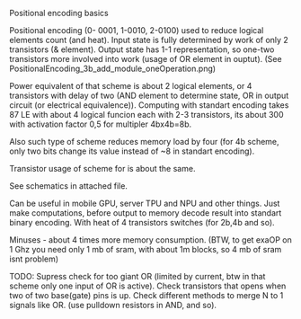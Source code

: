 Positional encoding basics

Positional encoding (0- 0001, 1-0010, 2-0100) used to reduce logical elements count (and heat). Input state is fully determined by work of only 2 transistors (& element). Output state has 1-1 representation, so one-two transistors more involved into work (usage of OR element in ouptut). 
(See PositionalEncoding_3b_add_module_oneOperation.png)

Power equivalent of that scheme is about 2 logical elements, or 4 transistors with delay of two (AND element to determine state, OR in output circuit (or electrical equivalence)). 
Computing with standart encoding takes 87 LE with about 4 logical funcion each with 2-3 transistors, its about 300 with activation factor 0,5 for multipler 4bx4b=8b.

Also such type of scheme reduces memory load by four (for 4b scheme, only two bits change its value instead of ~8 in standart encoding).

Transistor usage of scheme for is about the same.

See schematics in attached file.

Can be useful in mobile GPU, server TPU and NPU and other things. Just make computations, before output to memory decode result into standart binary encoding. With heat of 4 transistors switches (for 2b,4b and so).

Minuses - about 4 times more memory consumption. (BTW, to get exaOP on 1 Ghz you need only 1 mb of sram, with about 1m blocks, so 4 mb of sram isnt problem)

TODO:
Supress check for too giant OR (limited by current, btw in that scheme only one input of OR is active). 
Check transistors that opens when two of two base(gate) pins is up.
Check different methods to merge N to 1 signals like OR. (use pulldown resistors in AND, and so).
